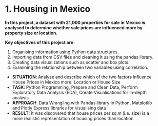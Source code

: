 
# 1. Housing in Mexico
**In this project, a dataset with 21,000 properties for sale in Mexico is analysed to determine whether sale prices are influenced more by property size or location.**

**Key objectives of this project are:**

1. Organising information using Python data structures.
2. Importing data from CSV files and cleaning it using the pandas library.
3. Creating data visualizations such as scatter and box plots.
4. Examining the relationship between two variables using correlation.

* **SITUATION**: Analyse and describe which of the two factors influence House Prices in Mexico more: Location or House Size
* **TASK**: Python Programming, Prepare and Clean Data, Perform Exploratory Data Analysis (EDA), Create Visualisations for in-depth analysis
* **APPROACH**: Data Wrangling with Pandas library in Python, Matplotlib and Plotly Express libraries for visualising data
* **RESULT**: It was discovered that house prices per sq.m (i.e. size) is a more realistic representation of housing prices than location

